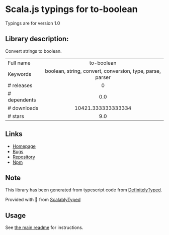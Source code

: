 
# Scala.js typings for to-boolean

Typings are for version 1.0

## Library description:
Convert strings to boolean.

|                    |                 |
| ------------------ | :-------------: |
| Full name          | to-boolean |
| Keywords           | boolean, string, convert, conversion, type, parse, parser |
| # releases         | 0 |
| # dependents       | 0.0 |
| # downloads        | 10421.333333333334 |
| # stars            | 9.0 |

## Links
- [Homepage](https://github.com/rafaelrinaldi/to-boolean#readme)
- [Bugs](https://github.com/rafaelrinaldi/to-boolean/issues)
- [Repository](https://github.com/rafaelrinaldi/to-boolean)
- [Npm](https://www.npmjs.com/package/to-boolean)
    


## Note
This library has been generated from typescript code from [DefinitelyTyped](https://definitelytyped.org).

Provided with :purple_heart: from [ScalablyTyped](https://github.com/oyvindberg/ScalablyTyped)

## Usage
See [the main readme](../../readme.md) for instructions.


